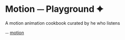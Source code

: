 # Motion ⏤ Playground ✦

A motion animation cookbook curated by he who listens

⏤ [motion](https://motion.dev)

